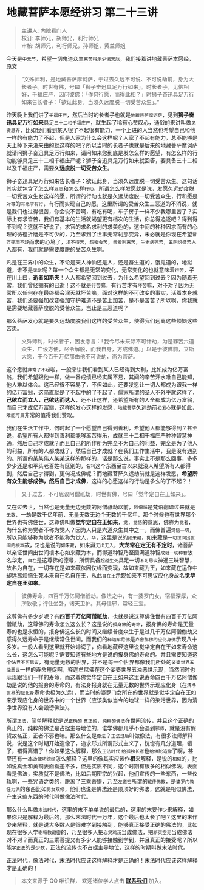# 地藏菩萨本愿经讲习 第二十三讲

> 主讲人: 内院看门人 <br />
> 校订: 李师兄，胡师兄，利行师兄 <br />
> 审核: 胡师兄，利行师兄，孙师姐，黄兰师姐 <br />

今天是`中元节`，希望一切鬼道众生`离苦得乐少诸苦厄`，我们接着讲地藏菩萨本愿经，原文

> “文殊师利，是地藏菩萨摩诃萨，于过去久远不可说、不可说劫前，身为大长者子。时世有佛，号曰「狮子奋迅具足万行如来」。时长者子，见佛相好，千福庄严，因问彼佛：「作何行愿，而得此相？」时狮子奋迅具足万行如来告长者子：「欲证此身，当须久远度脱一切受苦众生」。”

昨天晚上我们讲了`千福庄严`，然后当时的长者子也就是`地藏菩萨摩诃萨`，见到**狮子奋迅具足万行如来**具足`三十二相千福庄严`，就生起了稀有心赞叹心，通俗的来讲叫做`见贤思齐`，比如我们看到某人很了不起很有能力，一个上进的人当然也希望自己和他一样的有能力了不起，但是人家为什么会这样呢？人家了不起有能力，总不能够是天上掉下来没来由的就这样的吧？所以当时的长者子也就是后来的地藏菩萨摩诃萨就请问狮子奋迅具足万行如来，请问如来您到底是发怎么样的愿望，有怎么样的行动能够具足三十二相千福庄严呢？狮子奋迅具足万行如来就回答，要具备三十二相以及千福庄严，需要**久远度脱一切受苦众生**。

狮子奋迅具足万行如来告长者子：欲证此身，当须久远度脱一切受苦众生。这句话其实就包含了怎么样`发愿`和怎么样`行动`，所谓怎么样发愿就是说，发愿久远劫度脱一切受苦众生发这样的愿，所谓的行动也就是久远劫度脱一切受苦众生，行和愿是`对等`的`有愿才有行`，有行而实现自己的愿，这里所谓的受苦众生三恶道的不消说，就是我们也过得很苦，你会说不苦啊，有吃有喝，车子房子一样不少我哪里苦了？实际上有求皆苦，我们有基本的生活就渴望更有档次的生活，你总得追逐吧？得到得不到呢？这就不好说了，求官的求名求利的求美色的，这中间的种种因求而有的心理的彷徨折磨是不可少的，乃至求到了世事无常刹那变异，未必就是你现在希望`冒万死而不辞`而求的心境了，`求不得苦`，`怨嗔会苦`，`亲爱别离苦`，`生老病死苦`，`五阴炽盛苦`人人都有，我们就是需要度脱的受苦众生啊。

凡是在三界中的众生，不论是天人神仙还是人，还是畜生道的，饿鬼道的，地狱道，谁不是`无常`呢？每一个众生都是无常的变化，无常变化的也就意味着`行苦`，子在川上曰，**逝者如斯夫**！人人都希望回到过去，为什么希望回到过去？因为随着无常，我们曾经拥有的已逝！这不就是`行苦`嘛，有行苦才有`坏苦`嘛，对不对？因为无常所以任何存在最终都会泯灭就坏苦嘛，面对这样的不可改变的事实，活着本身就苦，我们还要强加改变强加守护难道不是苦上加苦，是不是苦苦？所以啊，你我就是需要地藏菩萨度脱的受苦众生，岂止是三恶道呢？

那么菩萨发心就是要久远劫度脱我们这样的受苦众生，使得我们远离这些烦恼这些苦患。

> 文殊师利，时长者子，因发愿言：「我今尽未来际不可计劫，为是罪苦六道众生，广设方便，尽令解脱，而我自身，方成佛道。」以是于彼佛前，立斯大愿，于今百千万亿那由他不可说劫，尚为菩萨。

这个愿就`非常了不起`啦，一般来讲我们看到某人已经得到大利，比如成为亿万富翁，我们希望跟他一样，做一番成绩已经实属不易，其间的辛苦汗水唯自己能知，他人难以体会。这已经很不容易了，不但如此，还要发愿让一切人都成为跟我一样的亿万富翁，这简直就是了不起中的了不起了，儒家所谓的圣人不外乎就这样了，**己欲立而立人，己欲达而达人**，还不止这样，还希望所有的人全都成为亿万富翁，而自己才成亿万富翁，这样的发心这样的发愿，`地藏菩萨`久远劫前`初发心`就是如此，`难能可贵`非常的值得我们赞叹。

我们在生活工作中，何时起了一个愿望自己得到善利，希望他人都能够得到？甚至说，希望所有人都得到善利都能够离苦得乐，成就三十二相千福庄严种种智慧神通，然后自己才成就？而且自己的所作所为完全不为自己的利益，完全是为了他人的利益，所有的人都成就了，然后自己才成就？在我们工作生活中，我是没有遇到的。所谓的某某伟人某某这样的那样的，话是那么说，事实上不是那么回事，多多少少还是和平头老百姓有区别的，`名利`这个东西至古以来就没人希望所有人都得到，然后自己才得到，更何况成佛呢？而地藏菩萨久远劫前就是这样发愿，**希望所有众生能够成佛，然后自己才成佛**，这样的心愿这样的行动是多么的了不起？！

> 又于过去，不可思议阿僧祇劫，时世有佛，号曰「觉华定自在王如来」。

又在过去世，当然也是无量无边无数的阿僧祇劫以前，`阿僧祇`是梵语翻译过来就是`无数`，一劫是数千亿年前，无量无数无边个无数的千亿年，那个时候也有世界那个世界也有佛住世，这尊佛叫做**觉华定自在王如来**，`觉`，`觉悟`的意思，佛称为`觉者`，为什么称为觉者不称为觉人？因为人只是六道众生其中之一，而佛普遍`觉悟一切`，所以只能够称为觉者不能称为觉人，`华`，这里是说的`如来藏`，如来藏是`一切世间出世间的根本`故，`定`也是说的`如来藏`，如来藏`无出无入`，**大龙常在定无有不定时**，诸菩萨以亲证世间出世间根本心如来藏为本，而得道种智乃至圆满道种智`成就一切种智`故名华定，`自在`是这尊佛的德号，所谓具备`超越生死`具足一切`不可思议`神通三昧智慧，故名为自在，一切存在是如来藏依因仗缘而变现，故如来藏为王，如来藏在运作中却远离烦恼生死本来自在名自在王，从此`自在王`示现如来不可思议应化身故名**觉华定自在王如来**。

> 彼佛寿命，四百千万亿阿僧祇劫。像法之中，有一婆罗门女，宿福深厚，众所钦敬；行住坐卧，诸天卫护。其母信邪，常轻三宝。

这尊佛有多少岁呢？有**四百千万亿阿僧祇劫**，也就是说这尊佛住世有四百千万亿阿僧祇劫，这尊佛的寿命怎么这么长？这是说的`报身佛`的`寿命`，报身佛的寿命是无量寿的也是永恒的，报身佛这么长的时间又继续普度众生于是过几千万亿阿僧伽劫又感得久远寿命于是继续常住世间。而我们的`释迦牟尼佛`是`卢舍那佛的应化身佛`示现八十多岁。一般人看到这里就开始诽谤了，你看地藏经这里说觉华定自在王如来寿命这么长，这怎么可能呢？需要知道有些地方是说的报身佛的寿命的。并且需要知道这个`法界不可思议`，有无量无数的世界，并不是每一个世界都像我们所处的`娑婆世界五浊恶世`一样的寿命短促啊，释迦牟尼佛在这个娑婆世界五浊恶世示现，当然同时也示现跟我们一样的寿命，而这尊佛觉华定自在王如来这里说寿命四百千万亿阿僧伽劫是说的他的报身的寿命的，有法身报身就在无量无数的世界示现应化身（在`清净世界`的`应化身`寿命也极为久远），而当时的婆罗门女所在的世界就是觉华定自在王如来示现应化身的世界中的一个世界（应该类似当今的地球一样的染污世界，因为清净世界没有人会毁谤佛法）。

所谓`正法`，简单解释就是说`正确的` `真正的`，`纯粹的佛法`在世间流传，并且这个正确的真正的，纯粹的佛法是占据主导地位的，谁学佛都几乎不会遇到`邪师`，就是没有假货故名正，正者不邪也嘛。那么什么是`像法`？`正法过后`叫做像法，有很多法师解释说，说是这个时期开始造像了，追求形式所谓形式主义了，恍惚有几分道理，错了，错得离谱了！你如果这么解释，那么`正法时代` `给孤独长者`也`给佛陀造像`了啊，甚至还有一本`造像功德经`怎么解释？这里的像其实应该作**相**来解释，是说的`相似`的，比如说真金和黄铜表面看差不多，但是实质不同，这个时期有很多的相似佛法，表面看是佛法，实质就不是佛法，比如后期密宗的兴起，他们宣传的一些东西，一些仪轨啊，一些咒语之类的，脱离了三乘菩提，乃至`左道密`所谓的`藏传佛教`，是`婆罗门教性力派`的东西比如`男女双修`，他们也说是佛法还是顶顶好的佛法，这就是相似佛法，产生这些东西的时代叫做像法时代。

那么什么叫做`末法时代`，这里的末不单单说的最后的，这里的末要作`少`来解释，如果你只是解释为最后的，那么末法时代一万年，这个最后也太长了吧？这里的末作少来解释，就是说大多数人是很难学到接触到，能够真正接受正确的佛法的，比如现在很多人学`喇嘛教藏密`的，乃至很多人把`心灵鸡汤`当成佛法，把`断灭空无`当成佛法对不对？而真正的三乘菩提又有多少人能够接触到学到，并且真正的接受呢？所以能`学正法`的是`少数`，正法的流传也不占据主导地位，这样的时期叫做末法时代。

正法时代，像法时代，末法时代应该这样解释才是正确的！末法时代应该这样解释才是正确的！

> 本文来源于 QQ 唯识群， 欢迎诸位学人点击 **[联系我们](https://mp.weixin.qq.com/s/lZCfWjmLjgNR165Tx4_bCQ)** 加入。
